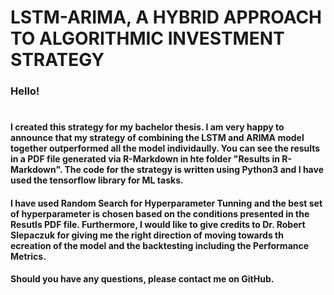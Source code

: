 # LSTM-ARIMA, A HYBRID APPROACH TO ALGORITHMIC INVESTMENT STRATEGY

### Hello!
#
#### I created this strategy for my bachelor thesis. I am very happy to announce that my strategy of combining the LSTM and ARIMA model together outperformed all the model individaully. You can see the results in a PDF file generated via R-Markdown in hte folder "Results in R-Markdown". The code for the strategy is written using Python3 and I have used the tensorflow library for ML tasks. 

#### I have used Random Search for Hyperparameter Tunning and the best set of hyperparameter is chosen based on the conditions presented in the Resutls PDF file. Furthermore, I would like to give credits to Dr. Robert Slepaczuk for giving me the right direction of moving towards th ecreation of the model and the backtesting including the Performance Metrics.

#### Should you have any questions, please contact me on GitHub.
